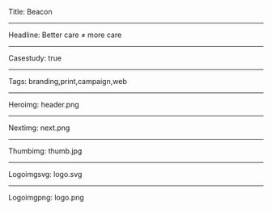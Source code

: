 Title: Beacon

----

Headline: Better care ≠ more care

----

Casestudy: true

----

Tags: branding,print,campaign,web

----

Heroimg: header.png

----

Nextimg: next.png

----

Thumbimg: thumb.jpg

----

Logoimgsvg: logo.svg

----

Logoimgpng: logo.png